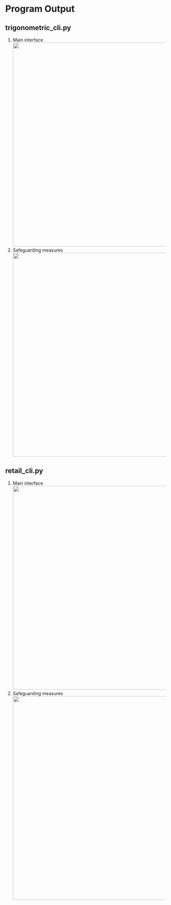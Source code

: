 # Program Output

## trigonometric_cli.py

1. Main interface<br><img src="https://github.com/hendraanggrian/IIT-ITM513/raw/assets/assignments/hw2/screenshot1_1.png" width="640">
2. Safeguarding measures<br><img src="https://github.com/hendraanggrian/IIT-ITM513/raw/assets/assignments/hw2/screenshot1_2.png" width="640">

## retail_cli.py

1. Main interface<br><img src="https://github.com/hendraanggrian/IIT-ITM513/raw/assets/assignments/hw2/screenshot2_1.png" width="640">
2. Safeguarding measures<br><img src="https://github.com/hendraanggrian/IIT-ITM513/raw/assets/assignments/hw2/screenshot2_2.png" width="640">
